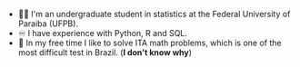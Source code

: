 - :raising_hand_man: I'm an undergraduate student in statistics at the Federal University of Paraiba (UFPB).
- :infinity: I have experience with Python, R and SQL.
- :monocle_face: In my free time I like to solve ITA math problems, which is one of the most difficult test in Brazil. (**I don't know why**)
<!---
gabrielpereira12345/gabrielpereira12345 is a ✨ special ✨ repository because its `README.md` (this file) appears on your GitHub profile.
You can click the Preview link to take a look at your changes.
--->
